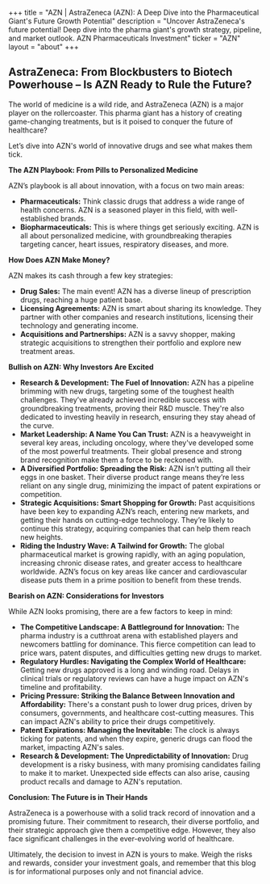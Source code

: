 +++
title = "AZN |  AstraZeneca (AZN): A Deep Dive into the Pharmaceutical Giant's Future Growth Potential"
description = "Uncover AstraZeneca's future potential! Deep dive into the pharma giant's growth strategy, pipeline, and market outlook. AZN Pharmaceuticals Investment"
ticker = "AZN"
layout = "about"
+++

        


## AstraZeneca: From Blockbusters to Biotech Powerhouse – Is AZN Ready to Rule the Future?

The world of medicine is a wild ride, and AstraZeneca (AZN) is a major player on the rollercoaster. This pharma giant has a history of creating game-changing treatments, but is it poised to conquer the future of healthcare? 

Let’s dive into AZN's world of innovative drugs and see what makes them tick.

**The AZN Playbook: From Pills to Personalized Medicine**

AZN’s playbook is all about innovation, with a focus on two main areas:

* **Pharmaceuticals:** Think classic drugs that address a wide range of health concerns. AZN is a seasoned player in this field, with well-established brands.
* **Biopharmaceuticals:** This is where things get seriously exciting. AZN is all about personalized medicine, with groundbreaking therapies targeting cancer, heart issues, respiratory diseases, and more.  

**How Does AZN Make Money?**

AZN makes its cash through a few key strategies:

* **Drug Sales:** The main event! AZN has a diverse lineup of prescription drugs, reaching a huge patient base. 
* **Licensing Agreements:** AZN is smart about sharing its knowledge. They partner with other companies and research institutions, licensing their technology and generating income.
* **Acquisitions and Partnerships:** AZN is a savvy shopper, making strategic acquisitions to strengthen their portfolio and explore new treatment areas.

**Bullish on AZN: Why Investors Are Excited**

* **Research & Development: The Fuel of Innovation:** AZN has a pipeline brimming with new drugs, targeting some of the toughest health challenges. They’ve already achieved incredible success with groundbreaking treatments, proving their R&D muscle. They're also dedicated to investing heavily in research, ensuring they stay ahead of the curve.
* **Market Leadership: A Name You Can Trust:** AZN is a heavyweight in several key areas, including oncology, where they've developed some of the most powerful treatments. Their global presence and strong brand recognition make them a force to be reckoned with.
* **A Diversified Portfolio: Spreading the Risk:** AZN isn’t putting all their eggs in one basket. Their diverse product range means they’re less reliant on any single drug, minimizing the impact of patent expirations or competition.
* **Strategic Acquisitions: Smart Shopping for Growth:**  Past acquisitions have been key to expanding AZN’s reach, entering new markets, and getting their hands on cutting-edge technology. They’re likely to continue this strategy, acquiring companies that can help them reach new heights.
* **Riding the Industry Wave: A Tailwind for Growth:** The global pharmaceutical market is growing rapidly, with an aging population, increasing chronic disease rates, and greater access to healthcare worldwide. AZN’s focus on key areas like cancer and cardiovascular disease puts them in a prime position to benefit from these trends.

**Bearish on AZN: Considerations for Investors**

While AZN looks promising, there are a few factors to keep in mind:

* **The Competitive Landscape:  A Battleground for Innovation:**  The pharma industry is a cutthroat arena with established players and newcomers battling for dominance. This fierce competition can lead to price wars, patent disputes, and difficulties getting new drugs to market.
* **Regulatory Hurdles: Navigating the Complex World of Healthcare:**  Getting new drugs approved is a long and winding road. Delays in clinical trials or regulatory reviews can have a huge impact on AZN's timeline and profitability.
* **Pricing Pressure: Striking the Balance Between Innovation and Affordability:**  There's a constant push to lower drug prices, driven by consumers, governments, and healthcare cost-cutting measures. This can impact AZN's ability to price their drugs competitively.
* **Patent Expirations: Managing the Inevitable:**  The clock is always ticking for patents, and when they expire, generic drugs can flood the market, impacting AZN's sales.
* **Research & Development: The Unpredictability of Innovation:**  Drug development is a risky business, with many promising candidates failing to make it to market. Unexpected side effects can also arise, causing product recalls and damage to AZN's reputation.

**Conclusion: The Future is in Their Hands**

AstraZeneca is a powerhouse with a solid track record of innovation and a promising future. Their commitment to research, their diverse portfolio, and their strategic approach give them a competitive edge. However, they also face significant challenges in the ever-evolving world of healthcare.

Ultimately, the decision to invest in AZN is yours to make. Weigh the risks and rewards, consider your investment goals, and remember that this blog is for informational purposes only and not financial advice.

        